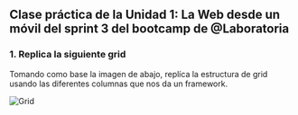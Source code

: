 ## Clase práctica de la Unidad 1: La Web desde un móvil del sprint 3 del bootcamp de @Laboratoria

### 1. Replica la siguiente grid
Tomando como base la imagen de abajo, replíca la estructura de grid usando las diferentes columnas que nos da un framework.

![Grid](http://subefotos.com/ver/?fdd9b53c9992f812c9f53370e31b703do.png 'Grid a replicar')
